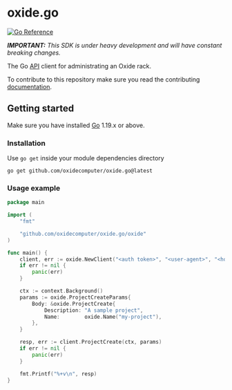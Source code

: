 # oxide.go

[![Go Reference](https://pkg.go.dev/badge/github.com/oxidecomputer/oxide.go.svg)](https://pkg.go.dev/github.com/oxidecomputer/oxide.go)

_**IMPORTANT:** This SDK is under heavy development and will have constant breaking changes._

The Go [API](https://docs.oxide.computer) client for administrating an Oxide rack.

To contribute to this repository make sure you read the contributing [documentation](./CONTRIBUTING.md).

## Getting started

Make sure you have installed [Go](https://go.dev/dl/) 1.19.x or above.

### Installation

Use `go get` inside your module dependencies directory

```console
go get github.com/oxidecomputer/oxide.go@latest
```

### Usage example

```Go
package main

import (
	"fmt"

	"github.com/oxidecomputer/oxide.go/oxide"
)

func main() {
	client, err := oxide.NewClient("<auth token>", "<user-agent>", "<host>")
	if err != nil {
		panic(err)
	}

	ctx := context.Background()
	params := oxide.ProjectCreateParams{
		Body: &oxide.ProjectCreate{
			Description: "A sample project",
			Name:        oxide.Name("my-project"),
		},
	}

	resp, err := client.ProjectCreate(ctx, params)
	if err != nil {
		panic(err)
	}

	fmt.Printf("%+v\n", resp)
}
```
